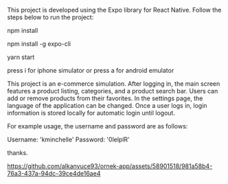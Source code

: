 This project is developed using the Expo library for React Native. Follow the steps below to run the project:

npm install

npm install -g expo-cli

yarn start

press i for iphone simulator or press a for android emulator

This project is an e-commerce simulation. After logging in, the main screen features a product listing, categories, and a product search bar. Users can add or remove products from their favorites. In the settings page, the language of the application can be changed. Once a user logs in, login information is stored locally for automatic login until logout.

For example usage, the username and password are as follows:

Username: 'kminchelle'
Password: '0lelplR'

thanks.

https://github.com/alkanyuce93/ornek-app/assets/58901518/981a58b4-76a3-437a-94dc-39ce4de16ae4
